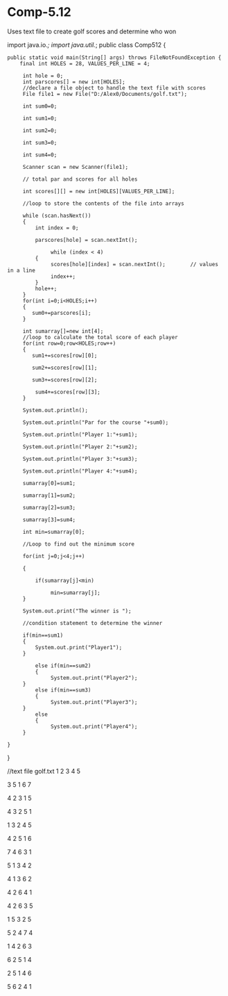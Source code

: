 # Comp-5.12
Uses text file to create golf scores and determine who won


import java.io.*;
import java.util.*;
public class Comp512 {

    
    public static void main(String[] args) throws FileNotFoundException {
        final int HOLES = 28, VALUES_PER_LINE = 4;

         int hole = 0;
         int parscores[] = new int[HOLES];
         //declare a file object to handle the text file with scores
         File file1 = new File("D:/Alex0/Documents/golf.txt");
         
         int sum0=0;

         int sum1=0;

         int sum2=0;

         int sum3=0;

         int sum4=0;

         Scanner scan = new Scanner(file1);

         // total par and scores for all holes

         int scores[][] = new int[HOLES][VALUES_PER_LINE];

         //loop to store the contents of the file into arrays

         while (scan.hasNext())
         {
             int index = 0;

             parscores[hole] = scan.nextInt();

                  while (index < 4)
             {
                  scores[hole][index] = scan.nextInt();        // values in a line
                  index++;
             }
             hole++;
         }
         for(int i=0;i<HOLES;i++)
         {
            sum0+=parscores[i];
         }
         
         int sumarray[]=new int[4];
         //loop to calculate the total score of each player
         for(int row=0;row<HOLES;row++)
         {
            sum1+=scores[row][0];
             
            sum2+=scores[row][1];
             
            sum3+=scores[row][2];

             sum4+=scores[row][3];  
         }

         System.out.println();

         System.out.println("Par for the course "+sum0);

         System.out.println("Player 1:"+sum1);

         System.out.println("Player 2:"+sum2);

         System.out.println("Player 3:"+sum3);

         System.out.println("Player 4:"+sum4);

         sumarray[0]=sum1;

         sumarray[1]=sum2;

         sumarray[2]=sum3;

         sumarray[3]=sum4;

         int min=sumarray[0];

         //Loop to find out the minimum score

         for(int j=0;j<4;j++)

         {

             if(sumarray[j]<min)

                  min=sumarray[j];
         }

         System.out.print("The winner is ");

         //condition statement to determine the winner

         if(min==sum1)
         {
             System.out.print("Player1");
         }

             else if(min==sum2)
             {
                  System.out.print("Player2");
         }
             else if(min==sum3)
             {
                  System.out.print("Player3");
         }
             else
             {
                  System.out.print("Player4");
         }

    }


}

//text file golf.txt
1 2 3 4 5

3 5 1 6 7

4 2 3 1 5

4 3 2 5 1

1 3 2 4 5

4 2 5 1 6

7 4 6 3 1

5 1 3 4 2

4 1 3 6 2

4 2 6 4 1

4 2 6 3 5

1 5 3 2 5

5 2 4 7 4

1 4 2 6 3

6 2 5 1 4

2 5 1 4 6

5 6 2 4 1




